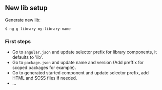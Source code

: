 ## New lib setup
Generate new lib:

```bash
$ ng g library my-library-name
```

### First steps
- Go to `angular.json` and update selector prefix for library components, it defaults to 'lib'.
- Go to `package.json` and update name and version (Add preffix for scoped packages for example).
- Go to generated started component and update selector prefix, add HTML and SCSS files if needed.
- ...


